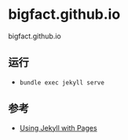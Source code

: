 # bigfact.github.io
bigfact.github.io

## 运行
* `bundle exec jekyll serve`

## 参考
* [Using Jekyll with Pages](https://help.github.com/articles/using-jekyll-with-pages/)